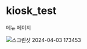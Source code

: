 # kiosk_test

메뉴 페이지 

![스크린샷 2024-04-03 173453](https://github.com/Gothax/kiosk_test/assets/82752784/24dce3fd-b453-4898-83b6-3d3cb7d87971)
